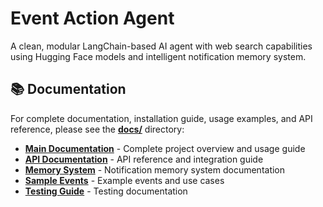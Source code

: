 
# Event Action Agent

A clean, modular LangChain-based AI agent with web search capabilities using Hugging Face models and intelligent notification memory system.

## 📚 Documentation

For complete documentation, installation guide, usage examples, and API reference, please see the **[docs/](docs/)** directory:

- **[Main Documentation](docs/README.md)** - Complete project overview and usage guide
- **[API Documentation](docs/API_README.md)** - API reference and integration guide  
- **[Memory System](docs/MEMORY_SYSTEM.md)** - Notification memory system documentation
- **[Sample Events](docs/SAMPLE_EVENTS.md)** - Example events and use cases
- **[Testing Guide](docs/TESTING_GUIDE.md)** - Testing documentation
